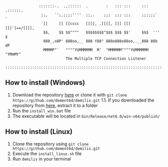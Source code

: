 ```
               :::::::-.  .,::::::  .        :   ::: :::     ::: .::::::.                
                ;;,   `';,;;;;''''  ;;,.    ;;;  ;;; ;;;     ;;;;;;`    `                
                `[[     [[ [[cccc   [[[[, ,[[[[, [[[ [[[     [[['[==/[[[[,               
                 $$,    $$ $$""""   $$$$$$$$"$$$ $$$ $$'     $$$  '''    $               
                 888_,o8P' 888oo,__ 888 Y88" 888o888o88oo,.__888 88b    dP               
                 MMMMP"`   """"YUMMMMMM  M'  "MMMMMM""""YUMMMMMM  "YMmMY"                
                           The Multiple TCP Connection Listener                           

::::::::::::::::::::::::::::::::::::::::::::::::::::::::::::::::::::::::::::::::::::::::::
```
## How to install (Windows)
1. Download the repository [here](https://github.com/dement6d/demilis/archive/refs/heads/main.zip) or clone it with `git clone https://github.com/dement6d/demilis.git`
1.1. If you downloaded the repository from [here](https://github.com/dement6d/demilis/archive/refs/heads/main.zip), extract it to a folder
3. Run the `install_win.bat` file
4. The executable will be located in `bin/Release/net6.0/win-x64/publish/`

## How to install (Linux)
1. Clone the repository using `git clone https://github.com/dement6d/demilis.git`
2. Execute the `install_linux.sh` file
3. Run `demilis` in your terminal
